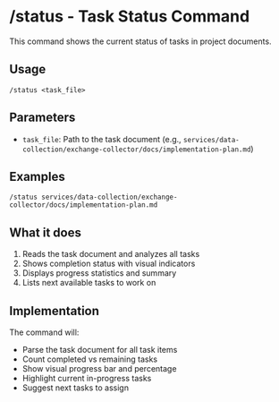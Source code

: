 # /status - Task Status Command

This command shows the current status of tasks in project documents.

## Usage
```
/status <task_file>
```

## Parameters
- `task_file`: Path to the task document (e.g., `services/data-collection/exchange-collector/docs/implementation-plan.md`)

## Examples
```
/status services/data-collection/exchange-collector/docs/implementation-plan.md
```

## What it does
1. Reads the task document and analyzes all tasks
2. Shows completion status with visual indicators
3. Displays progress statistics and summary
4. Lists next available tasks to work on

## Implementation
The command will:
- Parse the task document for all task items
- Count completed vs remaining tasks
- Show visual progress bar and percentage
- Highlight current in-progress tasks
- Suggest next tasks to assign